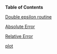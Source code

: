 **Table of Contents**

[Double epsilon routine](https://github.com/spencerwheeler2077/math4610/blob/main/software_manual/softwareman_epsilon.md)

[Absolute Error](https://github.com/spencerwheeler2077/math4610/blob/main/software_manual/softwareman_abserror.md)

[Relative Error](https://github.com/spencerwheeler2077/math4610/blob/main/software_manual/softwareman_relerror.md)

[plot](https://github.com/spencerwheeler2077/math4610/blob/main/software_manual/softwareman_plot.md)
